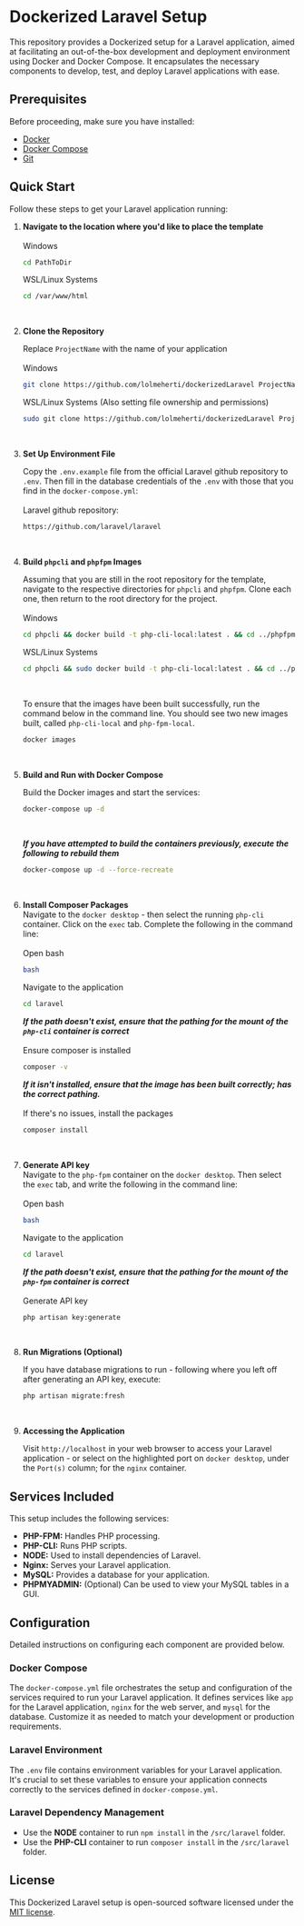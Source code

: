 # Dockerized Laravel Setup

This repository provides a Dockerized setup for a Laravel application, aimed at facilitating an out-of-the-box development and deployment environment using Docker and Docker Compose. It encapsulates the necessary components to develop, test, and deploy Laravel applications with ease.

## Prerequisites

Before proceeding, make sure you have installed:

- [Docker](https://docs.docker.com/get-docker/)
- [Docker Compose](https://docs.docker.com/compose/install/)
- [Git](https://git-scm.com/doc)

## Quick Start

Follow these steps to get your Laravel application running:

1. **Navigate to the location where you'd like to place the template**<br/>  
   Windows
   ```bash
   cd PathToDir
   ```

   WSL/Linux Systems
   ```bash
   cd /var/www/html 
   ```
   <br/>

2. **Clone the Repository**

    Replace `ProjectName` with the name of your application <br/>  
    Windows
    ```bash
    git clone https://github.com/lolmeherti/dockerizedLaravel ProjectName && cd ProjectName
    ```

   WSL/Linux Systems (Also setting file ownership and permissions)
    ```bash
    sudo git clone https://github.com/lolmeherti/dockerizedLaravel ProjectName && cd ProjectName && sudo chown -R www-data:www-data /var/www/html/ProjectName && chmod -R 777 /var/www/html/ProjectName
    ```
   <br/>
3. **Set Up Environment File**

    Copy the `.env.example` file from the official Laravel github repository to `.env`. Then fill in the database 
    credentials of the `.env` with those that you find in the `docker-compose.yml`:
    <br/>  
    Laravel github repository:
   
   ```bash
   https://github.com/laravel/laravel
    ```
   <br/>

4. **Build `phpcli` and `phpfpm` Images**
   
   Assuming that you are still in the root repository for the template, navigate to the respective directories for `phpcli` 
   and `phpfpm`. Clone each one, then return to the root directory for the project.<br/>  
   Windows
   ```bash
   cd phpcli && docker build -t php-cli-local:latest . && cd ../phpfpm && docker build -t php-fpm-local:latest . && cd ..
   ```
   WSL/Linux Systems
   ```bash
   cd phpcli && sudo docker build -t php-cli-local:latest . && cd ../phpfpm && sudo docker build -t php-fpm-local:latest . && cd ..
   ```
   <br/>
   
   To ensure that the images have been built successfully, run the command below in the command line. You should see two new images built, called
   `php-cli-local` and `php-fpm-local`.
   ```bash
   docker images
   ```
   <br/>

5. **Build and Run with Docker Compose**

    Build the Docker images and start the services:

    ```bash
    docker-compose up -d
    ```
   <br/>  
   
   ***If you have attempted to build the containers previously, execute the following to rebuild them***
   ```bash
   docker-compose up -d --force-recreate
   ```
   <br/>
6. **Install Composer Packages**  
   Navigate to the `docker desktop` - then select the running ``php-cli`` container. Click on the `exec` tab. 
   Complete the following in the command line:<br/>  
   Open bash
   ```bash
   bash
   ```
   Navigate to the application
   ```bash
   cd laravel
   ```
   ***If the path doesn't exist, ensure that the pathing for the mount of the `php-cli` container is correct***
   <br/>  
   Ensure composer is installed
   ```bash
   composer -v
   ```
   ***If it isn't installed, ensure that the image has been built correctly; has the correct pathing.***<br/>  
   If there's no issues, install the packages
   ```bash
   composer install
   ```
   <br/>
7. **Generate API key**  
   Navigate to the `php-fpm` container on the `docker desktop`. Then select the `exec` tab, and write the following in the command line:<br/>  
   Open bash
   ```bash
   bash
   ```
   Navigate to the application
   ```bash
   cd laravel
   ```
   ***If the path doesn't exist, ensure that the pathing for the mount of the `php-fpm` container is correct***
   <br/>   
   Generate API key
   ```bash
   php artisan key:generate
   ```
   <br/>
8. **Run Migrations (Optional)**

    If you have database migrations to run - following where you left off after generating an API key, execute:

    ```bash
    php artisan migrate:fresh
    ```
   <br/>

9. **Accessing the Application**

    Visit `http://localhost` in your web browser to access your Laravel application - or select on the highlighted port on `docker desktop`, under the `Port(s)` column; for the `nginx` container.

## Services Included

This setup includes the following services:

- **PHP-FPM:** Handles PHP processing.
- **PHP-CLI:** Runs PHP scripts.
- **NODE:** Used to install dependencies of Laravel.
- **Nginx:** Serves your Laravel application.
- **MySQL:** Provides a database for your application.
- **PHPMYADMIN:** (Optional) Can be used to view your MySQL tables in a GUI.

## Configuration

Detailed instructions on configuring each component are provided below.

### Docker Compose

The `docker-compose.yml` file orchestrates the setup and configuration of the services required to run your Laravel application. It defines services like `app` for the Laravel application, `nginx` for the web server, and `mysql` for the database. Customize it as needed to match your development or production requirements.

### Laravel Environment

The `.env` file contains environment variables for your Laravel application. It's crucial to set these variables to ensure your application connects correctly to the services defined in `docker-compose.yml`.

### Laravel Dependency Management

- Use the **NODE** container to run `npm install` in the `/src/laravel` folder.
- Use the **PHP-CLI** container to run `composer install` in the `/src/laravel` folder.

## License

This Dockerized Laravel setup is open-sourced software licensed under the [MIT license](LICENSE).
